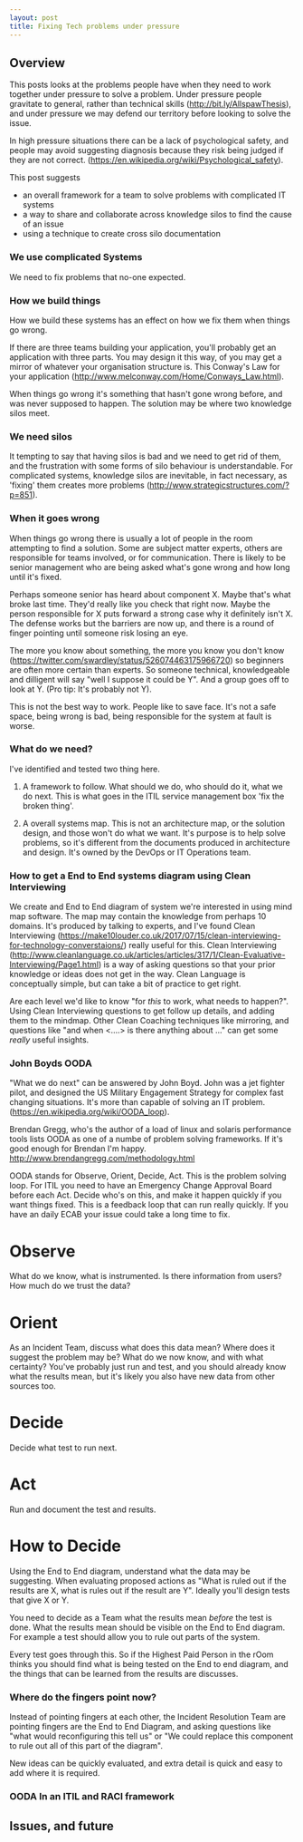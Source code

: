 ```yaml
---
layout: post
title: Fixing Tech problems under pressure
---
```


## Overview
This posts looks at the problems people have when they need to work together under pressure to solve a problem. Under pressure people gravitate to general, rather than technical skills (http://bit.ly/AllspawThesis), and under pressure we may defend our territory before looking to solve the issue.

In high pressure situations there can be a lack of psychological safety, and people may avoid suggesting diagnosis because they risk being judged if they are not correct. (https://en.wikipedia.org/wiki/Psychological_safety).

This post suggests
* an overall framework for a team to solve problems with complicated IT systems
* a way to share and collaborate across knowledge silos to find the cause of an issue
 * using a technique to create cross silo documentation


### We use complicated Systems
We need to fix problems that no-one expected.


### How we build things
How we build these systems has an effect on how we fix them when things go wrong.

If there are three teams building your application, you'll probably get an application with three parts. You may design it this way, of you may get a mirror of whatever your organisation structure is. This Conway's Law for your application (http://www.melconway.com/Home/Conways_Law.html).

When things go wrong it's something that hasn't gone wrong before, and was never supposed to happen. The solution may be where two knowledge silos meet.

### We need silos
It tempting to say that having silos is bad and we need to get rid of them, and the frustration with some forms of silo behaviour is understandable. For complicated systems, knowledge silos are inevitable, in fact necessary, as 'fixing' them creates more problems (http://www.strategicstructures.com/?p=851).


### When it goes wrong
When things go wrong there is usually a lot of people in the room attempting to find a solution. Some are subject matter experts, others are responsible for teams involved, or for communication. There is likely to be senior management who are being asked what's gone wrong and how long until it's fixed.

Perhaps someone senior has heard about component X. Maybe that's what broke last time. They'd really like you check that right now. Maybe the person responsible for X puts forward a strong case why it definitely isn't X. The defense works but the barriers are now up, and there is a round of finger pointing until someone risk losing an eye.

The more you know about something, the more you know you don't know (https://twitter.com/swardley/status/526074463175966720) so beginners are often more certain than experts. So someone technical, knowledgeable and dilligent will say "well I suppose it could be Y". And a group goes off to look at Y. (Pro tip: It's probably not Y).


This is not the best way to work. People like to save face. It's not a safe space, being wrong is bad, being responsible for the system at fault is worse.


### What do we need?
I've identified and tested two thing here.
1. A framework to follow.
What should we do, who should do it, what we do next. This is what goes in the ITIL service management box 'fix the broken thing'.

1. A overall systems map.
This is not an architecture map, or the solution design, and those won't do what we want. It's purpose is to help solve problems, so it's different from the documents produced in architecture and design. It's owned by the DevOps or IT Operations team. 


### How to get a End to End systems diagram using Clean Interviewing
We create and End to End diagram of system we're interested in using mind map software. The map may contain the knowledge from perhaps 10 domains.
It's produced by talking to experts, and I've found Clean Interviewing (https://make10louder.co.uk/2017/07/15/clean-interviewing-for-technology-converstaions/) really  useful for this. Clean Interviewing (http://www.cleanlanguage.co.uk/articles/articles/317/1/Clean-Evaluative-Interviewing/Page1.html) is a way of asking questions so that your prior knowledge or ideas does not get in the way. Clean Language is conceptually simple, but can take a bit of practice to get right.

Are each level we'd like to know "for *this* to work, what needs to happen?". Using Clean Interviewing questions to get follow up details, and adding them to the mindmap.
Other Clean Coaching techniques like mirroring, and questions like "and when <....> is there anything about ..." can get some *really* useful insights.

### John Boyds OODA
"What we do next" can be answered by John Boyd. John was a jet fighter pilot, and designed the US Military Engagement Strategy for complex fast changing situations. It's more than capable of solving an IT problem. (https://en.wikipedia.org/wiki/OODA_loop).

Brendan Gregg, who's the author of a load of linux and solaris performance tools lists OODA as one of a numbe of problem solving frameworks. If it's good enough for Brendan I'm happy. http://www.brendangregg.com/methodology.html

OODA stands for Observe, Orient, Decide, Act. This is the problem solving loop. For ITIL you need to have an Emergency Change Approval Board before each Act. Decide who's on this, and make it happen quickly if you want things fixed. This is a feedback loop that can run really quickly.
If you have an daily ECAB your issue could take a long time to fix.

# Observe
What do we know, what is instrumented. Is there information from users? How much do we trust the data?

# Orient
As an Incident Team, discuss what does this data mean? Where does it suggest the problem may be? What do we now know, and with what certainty?
You've probably just run and test, and you should already know what the results mean, but it's likely you also have new data from other sources too.

# Decide
Decide what test to run next.

# Act
Run and document the test and results.

# How to Decide
Using the End to End diagram, understand what the data may be suggesting. When evaluating proposed actions as "What is ruled out if the results are X, what is rules out if the result are Y". Ideally you'll design tests that give X or Y.

You need to decide as a Team what the results mean *before* the test is done. What the results mean should be visible on the End to End diagram. For example a test should allow you to rule out parts of the system.

Every test goes through this. So if the Highest Paid Person in the rOom thinks you should find what is being tested on the End to end diagram, and the things that can be learned from the results are discusses.


### Where do the fingers point now?
Instead of pointing fingers at each other, the Incident Resolution Team are pointing fingers are the End to End Diagram, and asking questions like "what would reconfiguring this tell us" or "We could replace this component to rule out all of this part of the diagram".

New ideas can be quickly evaluated, and extra detail is quick and easy to add where it is required.

### OODA In an ITIL and RACI framework

## Issues, and future
